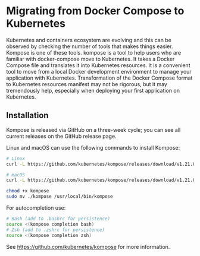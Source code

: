 # Migrating from Docker Compose to Kubernetes

Kubernetes and containers ecosystem are evolving and this can be observed by checking the
number of tools that makes things easier. Kompose is one of these tools.
kompose is a tool to help users who are familiar with docker-compose move to Kubernetes. It
takes a Docker Compose file and translates it into Kubernetes resources. It is a convenient tool to
move from a local Docker development environment to manage your application with
Kubernetes.
Transformation of the Docker Compose format to Kubernetes resources manifest may not be
rigorous, but it may tremendously help, especially when deploying your first application on
Kubernetes.

## Installation

Kompose is released via GitHub on a three-week cycle; you can see all current releases on the GitHub release page.

Linux and macOS can use the following commands to install Kompose:

```bash
# Linux
curl -L https://github.com/kubernetes/kompose/releases/download/v1.21.0/kompose-linux-amd64 -o kompose

# macOS
curl -L https://github.com/kubernetes/kompose/releases/download/v1.21.0/kompose-darwin-amd64 -o kompose

chmod +x kompose
sudo mv ./kompose /usr/local/bin/kompose
```

For autocompletion use:

```bash
# Bash (add to .bashrc for persistence)
source <(kompose completion bash)
# Zsh (add to .zshrc for persistence)
source <(kompose completion zsh)
```

See https://github.com/kubernetes/kompose for more information.